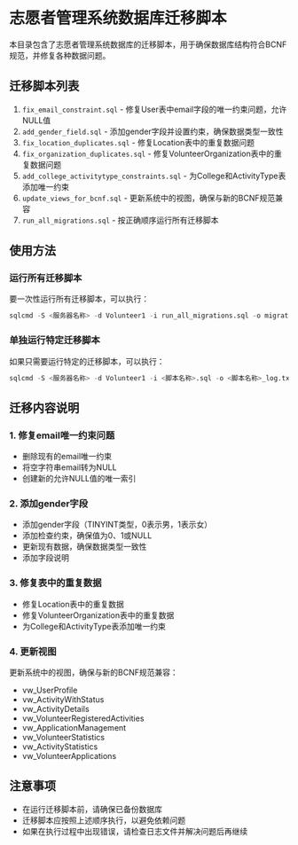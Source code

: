 # 志愿者管理系统数据库迁移脚本

本目录包含了志愿者管理系统数据库的迁移脚本，用于确保数据库结构符合BCNF规范，并修复各种数据问题。

## 迁移脚本列表

1. `fix_email_constraint.sql` - 修复User表中email字段的唯一约束问题，允许NULL值
2. `add_gender_field.sql` - 添加gender字段并设置约束，确保数据类型一致性
3. `fix_location_duplicates.sql` - 修复Location表中的重复数据问题
4. `fix_organization_duplicates.sql` - 修复VolunteerOrganization表中的重复数据问题
5. `add_college_activitytype_constraints.sql` - 为College和ActivityType表添加唯一约束
6. `update_views_for_bcnf.sql` - 更新系统中的视图，确保与新的BCNF规范兼容
7. `run_all_migrations.sql` - 按正确顺序运行所有迁移脚本

## 使用方法

### 运行所有迁移脚本

要一次性运行所有迁移脚本，可以执行：

```sql
sqlcmd -S <服务器名称> -d Volunteer1 -i run_all_migrations.sql -o migration_log.txt
```

### 单独运行特定迁移脚本

如果只需要运行特定的迁移脚本，可以执行：

```sql
sqlcmd -S <服务器名称> -d Volunteer1 -i <脚本名称>.sql -o <脚本名称>_log.txt
```

## 迁移内容说明

### 1. 修复email唯一约束问题

- 删除现有的email唯一约束
- 将空字符串email转为NULL
- 创建新的允许NULL值的唯一索引

### 2. 添加gender字段

- 添加gender字段（TINYINT类型，0表示男，1表示女）
- 添加检查约束，确保值为0、1或NULL
- 更新现有数据，确保数据类型一致性
- 添加字段说明

### 3. 修复表中的重复数据

- 修复Location表中的重复数据
- 修复VolunteerOrganization表中的重复数据
- 为College和ActivityType表添加唯一约束

### 4. 更新视图

更新系统中的视图，确保与新的BCNF规范兼容：

- vw_UserProfile
- vw_ActivityWithStatus
- vw_ActivityDetails
- vw_VolunteerRegisteredActivities
- vw_ApplicationManagement
- vw_VolunteerStatistics
- vw_ActivityStatistics
- vw_VolunteerApplications

## 注意事项

- 在运行迁移脚本前，请确保已备份数据库
- 迁移脚本应按照上述顺序执行，以避免依赖问题
- 如果在执行过程中出现错误，请检查日志文件并解决问题后再继续 